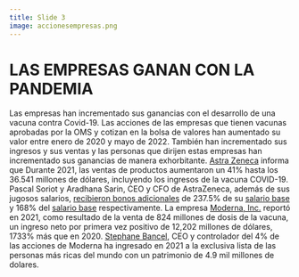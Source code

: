 ```yaml
---
title: Slide 3
image: accionesempresas.png
---
```


# LAS EMPRESAS GANAN CON LA PANDEMIA

Las empresas han incrementado sus ganancias con el desarrollo de una vacuna contra Covid-19. Las acciones de las empresas que tienen vacunas aprobadas por la OMS y cotizan en la bolsa de valores han aumentado su valor entre enero de 2020 y mayo de 2022.  También han incrementado sus ingresos y sus ventas y las personas que dirijen estas empresas han incrementado sus ganancias de manera exhorbitante. [Astra Zeneca](https://www.sec.gov/ix?doc=/Archives/edgar/data/0000901832/000110465922025720/azn-20211231x20f.htm) informa que Durante 2021, las ventas de productos aumentaron un 41% hasta los 36.541 millones de dólares, incluyendo los ingresos de la vacuna COVID-19. Pascal Soriot y Aradhana Sarin, CEO y CFO de AstraZeneca, además de sus jugosos salarios, [recibieron bonos adicionales](https://www.astrazeneca.com/content/dam/az/Investor_Relations/annual-report-2021/pdf/AstraZeneca_AR_2021.pdf) de 237.5% de su [salario base](https://www.sec.gov/Archives/edgar/data/901832/000095010317002275/dp73779_ex0403.htm) y 168% del [salario base](https://www.sec.gov/Archives/edgar/data/0000901832/000110465922025720/azn-20211231xex4d2.htm) respectivamente. La empresa [Moderna, Inc.](https://www.sec.gov/ix?doc=/Archives/edgar/data/1682852/000168285222000012/mrna-20211231.htm) reportó en 2021, como resultado de la venta de 824 millones de dosis de la vacuna, un ingreso neto por primera vez positivo de 12,202 millones de dólares,  1733% más que en 2020. [Stephane Bancel](https://www.forbes.com/profile/stephane-bancel/?list=rtb/&sh=7308a27e3742), CEO y controlador del 4% de las acciones de Moderna ha ingresado en 2021 a la exclusiva lista de las personas más ricas del mundo con un patrimonio de 4.9 mil millones de dolares.
